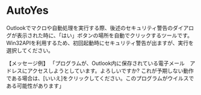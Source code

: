 AutoYes
=======

Outlookでマクロや自動処理を実行する際、後述のセキュリティ警告のダイアログが表示された時に、「はい」ボタンの場所を自動でクリックするツールです。
Win32APIを利用するため、初回起動時にセキュリティ警告が出ますが、実行を選択してください。

【メッセージ例】
「プログラムが、Outlook内に保存されている電子メール　アドレスにアクセスしようとしています。よろしいですか? 
これが予期しない動作である場合は、[いいえ]をクリックしてください。このプログラムがウイルスである可能性があります」
